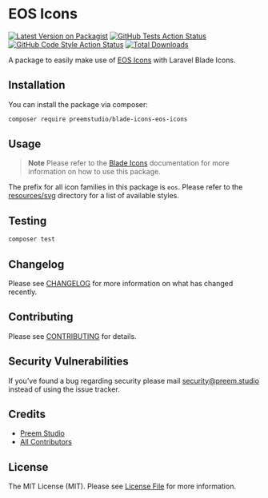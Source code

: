 # EOS Icons

[![Latest Version on Packagist](https://img.shields.io/packagist/v/preemstudio/blade-icons-eos-icons.svg?style=flat-square)](https://packagist.org/packages/preemstudio/blade-icons-eos-icons)
[![GitHub Tests Action Status](https://img.shields.io/github/actions/workflow/status/preemstudio/blade-icons-eos-icons/run-tests.yml?branch=main&label=tests&style=flat-square)](https://github.com/PreemStudio/blade-icons-eos-icons/actions?query=workflow%3Arun-tests+branch%3Amain)
[![GitHub Code Style Action Status](https://img.shields.io/github/actions/workflow/status/preemstudio/blade-icons-eos-icons/fix-php-code-style-issues.yml?branch=main&label=code%20style&style=flat-square)](https://github.com/PreemStudio/blade-icons-eos-icons/actions?query=workflow%3A"Fix+PHP+code+style+issues"+branch%3Amain)
[![Total Downloads](https://img.shields.io/packagist/dt/preemstudio/blade-icons-eos-icons.svg?style=flat-square)](https://packagist.org/packages/preemstudio/blade-icons-eos-icons)

A package to easily make use of [EOS Icons](https://gitlab.com/SUSE-UIUX/eos-icons) with Laravel Blade Icons.

## Installation

You can install the package via composer:

```bash
composer require preemstudio/blade-icons-eos-icons
```

## Usage

> **Note**
> Please refer to the [Blade Icons](https://github.com/PreemStudio/blade-icons) documentation for more information on how to use this package.

The prefix for all icon families in this package is `eos`. Please refer to the [resources/svg](/resources/svg) directory for a list of available styles.

## Testing

```bash
composer test
```

## Changelog

Please see [CHANGELOG](CHANGELOG.md) for more information on what has changed recently.

## Contributing

Please see [CONTRIBUTING](CONTRIBUTING.md) for details.

## Security Vulnerabilities

If you've found a bug regarding security please mail [security@preem.studio](mailto:security@preem.studio) instead of using the issue tracker.

## Credits

- [Preem Studio](https://github.com/PreemStudio)
- [All Contributors](../../contributors)

## License

The MIT License (MIT). Please see [License File](LICENSE.md) for more information.
